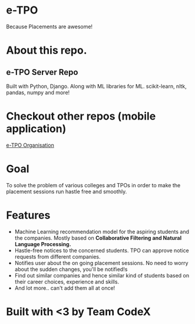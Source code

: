 # e-TPO
Because Placements are awesome!
# About this repo.
## e-TPO Server Repo
Built with Python, Django. Along with ML libraries for ML. scikit-learn, nltk, pandas, numpy and more!
# Checkout other repos (mobile application)
[e-TPO Organisation](https://github.com/e-TPO)
# Goal
To solve the problem of various colleges and TPOs in order to make the placement sessions run hastle free and smoothly.
# Features
- Machine Learning recommendation model for the aspiring students and the companies.
Mostly based on **Collaborative Filtering and Natural Language Processing.**
- Hastle-free notices to the concerned students. TPO can approve notice requests from different companies.
- Notifies user about the on going placement sessions. No need to worry about the sudden changes, you'll be notified!s
- Find out similar companies and hence similar kind of students based on their career choices, experience and skills.
- And lot more.. can't add them all at once!
# Built with <3 by Team CodeX
